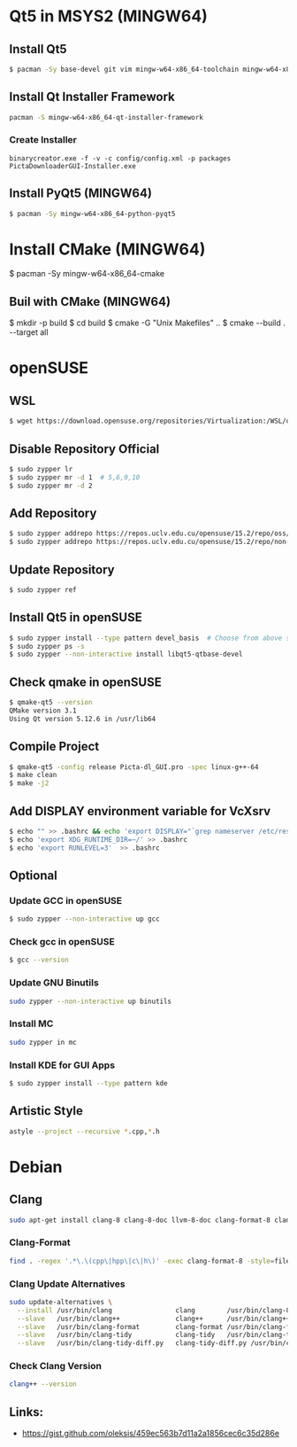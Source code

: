 # Qt5 in MSYS2 (MINGW64)

## Install Qt5 
```bash
$ pacman -Sy base-devel git vim mingw-w64-x86_64-toolchain mingw-w64-x86_64-qt5-static mingw-w64-x86_64-clang
```

## Install Qt Installer Framework
```bash
pacman -S mingw-w64-x86_64-qt-installer-framework
```

### Create Installer
```pwsh
binarycreator.exe -f -v -c config/config.xml -p packages PictaDownloaderGUI-Installer.exe
```

## Install PyQt5 (MINGW64)
```bash
$ pacman -Sy mingw-w64-x86_64-python-pyqt5
```

# Install CMake (MINGW64)
$ pacman -Sy mingw-w64-x86_64-cmake

## Buil with CMake (MINGW64)
$ mkdir -p build
$ cd build
$ cmake -G "Unix Makefiles" ..
$ cmake --build . --target all

# openSUSE

## WSL
```bash 
$ wget https://download.opensuse.org/repositories/Virtualization:/WSL/openSUSE_Leap_15.2/openSUSE-Leap-15.2-x64-Build26.65.appx
```

## Disable Repository Official
```bash
$ sudo zypper lr
$ sudo zypper mr -d 1  # 5,6,9,10
$ sudo zypper mr -d 2
```

## Add Repository
```bash
$ sudo zypper addrepo https://repos.uclv.edu.cu/opensuse/15.2/repo/oss/ uclv_oss
$ sudo zypper addrepo https://repos.uclv.edu.cu/opensuse/15.2/repo/non-oss/ uclv_non-oss
```

## Update Repository
```bash
$ sudo zypper ref
```

## Install Qt5 in openSUSE
```bash
$ sudo zypper install --type pattern devel_basis  # Choose from above solutions by number or cancel
$ sudo zypper ps -s
$ sudo zypper --non-interactive install libqt5-qtbase-devel
```

## Check qmake in openSUSE
```bash
$ qmake-qt5 --version
QMake version 3.1
Using Qt version 5.12.6 in /usr/lib64
```

## Compile Project
```bash
$ qmake-qt5 -config release Picta-dl_GUI.pro -spec linux-g++-64
$ make clean
$ make -j2
```

## Add DISPLAY environment variable for VcXsrv
```bash
$ echo "" >> .bashrc && echo 'export DISPLAY="`grep nameserver /etc/resolv.conf | sed 's/nameserver //'`:0"' >> .bashrc
$ echo 'export XDG_RUNTIME_DIR=~/' >> .bashrc
$ echo 'export RUNLEVEL=3'  >> .bashrc
```

## Optional 

### Update GCC in openSUSE
```bash
$ sudo zypper --non-interactive up gcc
```

### Check gcc in openSUSE
```bash
$ gcc --version
```

### Update GNU Binutils
```bash
sudo zypper --non-interactive up binutils
```

### Install MC
```bash
sudo zypper in mc
```

### Install KDE for GUI Apps
```bash
$ sudo zypper install --type pattern kde
```

## Artistic Style 
```bash
astyle --project --recursive *.cpp,*.h
```

# Debian

## Clang
```bash
sudo apt-get install clang-8 clang-8-doc llvm-8-doc clang-format-8 clang-tidy-8 clang-tools-8
```

### Clang-Format
```bash
find . -regex '.*\.\(cpp\|hpp\|c\|h\)' -exec clang-format-8 -style=file -i {} \;
```

### Clang Update Alternatives

```bash
sudo update-alternatives \
  --install /usr/bin/clang                clang        /usr/bin/clang-8     10 \
  --slave   /usr/bin/clang++              clang++      /usr/bin/clang++-8 \
  --slave   /usr/bin/clang-format         clang-format /usr/bin/clang-format-8  \
  --slave   /usr/bin/clang-tidy           clang-tidy   /usr/bin/clang-tidy-8  \
  --slave   /usr/bin/clang-tidy-diff.py   clang-tidy-diff.py /usr/bin/clang-tidy-diff-8.py
```

### Check Clang Version

```bash
clang++ --version
```


## Links:
* https://gist.github.com/oleksis/459ec563b7d11a2a1856cec6c35d286e